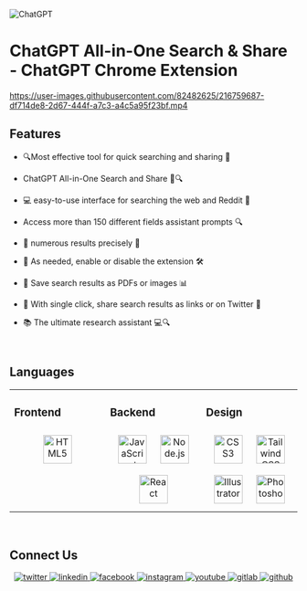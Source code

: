 ![ChatGPT](https://user-images.githubusercontent.com/82482625/216759946-557659ce-096a-4591-a6ec-079f73d4fd99.png)
# ChatGPT All-in-One Search &amp; Share - ChatGPT Chrome Extension
https://user-images.githubusercontent.com/82482625/216759687-df714de8-2d67-444f-a7c3-a4c5a95f23bf.mp4

## Features  
  

- 🔍Most effective tool for quick searching and sharing 💬  
  

- ChatGPT All-in-One Search and Share 🤖🔍  
  

- 💻 easy-to-use interface for searching the web and Reddit 💬  
  

-  Access more than 150 different fields assistant prompts 🔍  
  

- 🔎 numerous results precisely 🎯  
  

- 🔧 As needed, enable or disable the extension 🛠️  
  

- 📄 Save search results as PDFs or images 📊  
  

- 🤝 With single click, share search results as links or on Twitter 💬  
  

- 📚 The ultimate research assistant 💻🔍  
  

<br/>  


## Languages   
<table><tr><td valign="top" width="33%">



### Frontend  
<div align="center">  
<a href="https://en.wikipedia.org/wiki/HTML5" target="_blank"><img style="margin: 10px" src="https://profilinator.rishav.dev/skills-assets/html5-original-wordmark.svg" alt="HTML5" height="50" /></a>  
</div>

</td><td valign="top" width="33%">



### Backend  
<div align="center">  
<a href="https://www.javascript.com/" target="_blank"><img style="margin: 10px" src="https://profilinator.rishav.dev/skills-assets/javascript-original.svg" alt="JavaScript" height="50" /></a>  
<a href="https://nodejs.org/" target="_blank"><img style="margin: 10px" src="https://profilinator.rishav.dev/skills-assets/nodejs-original-wordmark.svg" alt="Node.js" height="50" /></a>  
<a href="https://reactjs.org/" target="_blank"><img style="margin: 10px" src="https://profilinator.rishav.dev/skills-assets/react-original-wordmark.svg" alt="React" height="50" /></a>  
</div>

</td><td valign="top" width="33%">



### Design  
<div align="center">  
<a href="https://www.w3schools.com/css/" target="_blank"><img style="margin: 10px" src="https://profilinator.rishav.dev/skills-assets/css3-original-wordmark.svg" alt="CSS3" height="50" /></a>  
<a href="https://www.tailwindcss.com/" target="_blank"><img style="margin: 10px" src="https://profilinator.rishav.dev/skills-assets/tailwindcss.svg" alt="Tailwind CSS" height="50" /></a>  
<a href="https://www.adobe.com/in/products/illustrator.html" target="_blank"><img style="margin: 10px" src="https://profilinator.rishav.dev/skills-assets/adobe_illustrator-icon.svg" alt="Illustrator" height="50" /></a>  
<a href="https://www.adobe.com/in/products/photoshop.html" target="_blank"><img style="margin: 10px" src="https://profilinator.rishav.dev/skills-assets/photoshop-plain.svg" alt="Photoshop" height="50" /></a>  
</div>

</td></tr></table>  

<br/>  


## Connect Us 
<div align="center">
<a href="https://twitter.com/https://twitter.com/Iqbalexperie" target="_blank">
<img src=https://img.shields.io/badge/twitter-%2300acee.svg?&style=for-the-badge&logo=twitter&logoColor=white alt=twitter style="margin-bottom: 5px;" />
</a>
<a href="https://linkedin.com/in/https://www.linkedin.com/in/iqbalexperience/" target="_blank">
<img src=https://img.shields.io/badge/linkedin-%231E77B5.svg?&style=for-the-badge&logo=linkedin&logoColor=white alt=linkedin style="margin-bottom: 5px;" />
</a>
<a href="https://www.facebook.com/https://www.facebook.com/iqbalexperience" target="_blank">
<img src=https://img.shields.io/badge/facebook-%232E87FB.svg?&style=for-the-badge&logo=facebook&logoColor=white alt=facebook style="margin-bottom: 5px;" />
</a>
<a href="https://instagram.com/https://www.instagram.com/muhammad_v_iqbal/" target="_blank">
<img src=https://img.shields.io/badge/instagram-%23000000.svg?&style=for-the-badge&logo=instagram&logoColor=white alt=instagram style="margin-bottom: 5px;" />
</a>
<a href="https://www.youtube.com/user/https://www.youtube.com/watch?v=P5699QEQaX8" target="_blank">
<img src=https://img.shields.io/badge/youtube-%23EE4831.svg?&style=for-the-badge&logo=youtube&logoColor=white alt=youtube style="margin-bottom: 5px;" />
</a>
<a href="https://gitlab.com/https://www.upwork.com/freelancers/~014f63d3479762ae28" target="_blank">
<img src=https://assets-global.website-files.com/603fea6471d9d8559d077603/6092b7514135708162a4be92_Favicon%20256.png alt=gitlab style="margin-bottom: 5px;" />
</a>
<a href="https://github.com/https://github.com/iqbalexperience" target="_blank">
<img src=https://img.shields.io/badge/github-%2324292e.svg?&style=for-the-badge&logo=github&logoColor=white alt=github style="margin-bottom: 5px;" />
</a>  
</div>  
  
<br/>  


